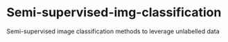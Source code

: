 # Semi-supervised-img-classification
Semi-supervised image classification methods to leverage unlabelled data
